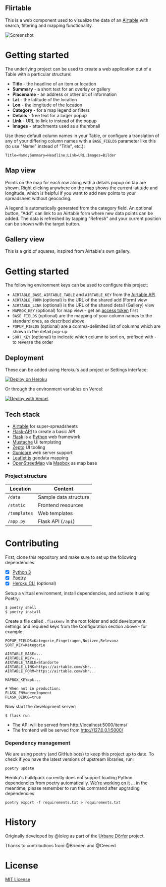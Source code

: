 Flirtable
---

This is a web component used to visualize the data of an [Airtable](https://airtable.com) with search, filtering and mapping functionality.

![Screenshot](static/screenshot.jpg)

# Getting started

The underlying project can be used to create a web application out of a Table with a particular structure:

- **Title** - the headline of an item or location
- **Summary** - a short text for an overlay or gallery
- **Placename** - an address or other bit of information
- **Lat** - the latitude of the location
- **Lon** - the longitude of the location
- **Category** - for a map legend or filters
- **Details** - free text for a larger popup
- **Link** - URL to link to instead of the popup
- **Images** - attachments used as a thumbnail

Use these default column names in your Table, or configure a translation of any of your differing column names with a `BASE_FIELDS` parameter like this (to use "Name" instead of "Title", etc.):

`Title=Name;Summary=Headline;Link=URL;Images=Bilder`

## Map view

Points on the map for each row along with a details popup on tap are shown. Right clicking anywhere on the map shows the current latitude and longitude, which is helpful if you want to add new points to your spreadsheet without geocoding.

A legend is automatically generated from the category field. An optional button, "Add", can link to an Airtable form where new data points can be added. The data is refreshed by tapping "Refresh" and your current position can be shown with the target button.

## Gallery view

This is a grid of squares, inspired from Airtable's own gallery.

# Getting started

The following environment keys can be used to configure this project:

- `AIRTABLE_BASE`, `AIRTABLE_TABLE` and `AIRTABLE_KEY` from the [Airtable API](https://airtable.com/api)
- `AIRTABLE_FORM` (optional) is the URL of the shared add (Form) view
- `AIRTABLE_LINK` (optional) is the URL of the shared detail (Gallery) view
- `MAPBOX_KEY` (optional) for map view - get an [access token](https://docs.mapbox.com/api/#access-tokens-and-token-scopes) first
- `BASE_FIELDS` (optional) are the mapping of your column names to the standard ones, as described above
- `POPUP_FIELDS` (optional) are a comma-delimited list of columns which are shown in the detail pop-up
- `SORT_KEY` (optional) to indicate which column to sort on, prefixed with - to reverse the order

## Deployment

These can be added using Heroku's add project or Settings interface:

[![Deploy on Heroku](https://www.herokucdn.com/deploy/button.svg)](https://heroku.com/deploy?template=https://github.com/datalets/flirtable)

Or through the environment variables on Vercel:

[![Deploy with Vercel](https://vercel.com/button)](https://vercel.com/new/clone?repository-url=https://github.com/datalets/flirtable)

## Tech stack

* [Airtable](https://airtable.com) for super-spreadsheets
* [Flask-API](http://www.flaskapi.org/) to create a basic API
* [Flask](https://flask.palletsprojects.com/) is a [Python](https://python.org) web framework
* [Mustache](https://github.com/janl/mustache.js/) UI templating
* [Zepto](https://zeptojs.com/) UI tooling
* [Gunicorn](https://gunicorn.org/) web server support
* [Leaflet.js](https://leafletjs.com/) geodata mapping
* [OpenStreetMap](https://osm.ch) via [Mapbox](https://mapbox.com/) as map base

### Project structure

| Location                |  Content                             |
|-------------------------|--------------------------------------|
| `/data`                 | Sample data structure                |
| `/static`               | Frontend resources                   |
| `/templates`            | Web templates                        |
| `/app.py`               | Flask API (`/api`)                   |

# Contributing

First, clone this repository and make sure to set up the following dependencies:

- [X] [Python 3](https://python.org)
- [X] [Poetry](https://python-poetry.org/docs/)
- [X] [Heroku CLI](https://devcenter.heroku.com/articles/heroku-cli) (optional)

Setup a virtual environment, install dependencies, and activate it using Poetry:

```
$ poetry shell
$ poetry install
```

Create a file called `.flaskenv` in the root folder and add development settings and required keys from the Configuration section above - for example:

```
POPUP_FIELDS=Kategorie,Eingetragen,Notizen,Relevanz
SORT_KEY=Kategorie

AIRTABLE_BASE=...
AIRTABLE_KEY=...
AIRTABLE_TABLE=Standorte
AIRTABLE_LINK=https://airtable.com/shr...
AIRTABLE_FORM=https://airtable.com/shr...

MAPBOX_KEY=pk...

# When not in production:
FLASK_ENV=development
FLASK_DEBUG=true
```

Now start the development server:

```
$ flask run
```

- The API will be served from http://localhost:5000/items/
- The frontend will be served from http://127.0.0.1:5000/

### Dependency management

We are using poetry (and GitHub bots) to keep this project up to date. To check if you have the latest versions of upstream libraries, run:

`poetry update`

Heroku's buildpack currently does not support loading Python dependencies from poetry automatically. [We're working on it](https://github.com/heroku/heroku-buildpack-python/issues/796#issuecomment-611198469) ... in the meantime, please remember to run this command after upgrading dependencies:

`poetry export -f requirements.txt > requirements.txt`

# History

Originally developed by @loleg as part of the [Urbane Dörfer](https://www.urbanedoerfer.ch/) project.

Thanks to contributions from @Brieden and @Ceeced

# License

[MIT License](LICENSE.md)
